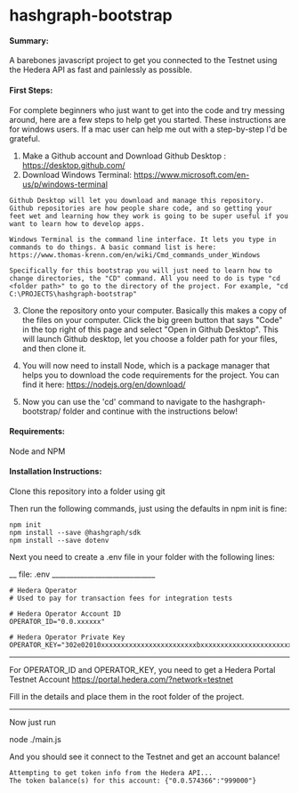 # hashgraph-bootstrap

#### Summary:

A barebones javascript project to get you connected to the Testnet using the Hedera API as fast and painlessly as possible.

#### First Steps:

For complete beginners who just want to get into the code and try messing around, here are a few steps to help get you started. These instructions are for windows users. If a mac user can help me out with a step-by-step I'd be grateful.

1. Make a Github account and Download Github Desktop : https://desktop.github.com/
2. Download Windows Terminal: https://www.microsoft.com/en-us/p/windows-terminal
```
Github Desktop will let you download and manage this repository. Github repositories are how people share code, and so getting your feet wet and learning how they work is going to be super useful if you want to learn how to develop apps.

Windows Terminal is the command line interface. It lets you type in commands to do things. A basic command list is here: https://www.thomas-krenn.com/en/wiki/Cmd_commands_under_Windows

Specifically for this bootstrap you will just need to learn how to change directories, the "CD" command. All you need to do is type "cd <folder path>" to go to the directory of the project. For example, "cd C:\PROJECTS\hashgraph-bootstrap"
```
3. Clone the repository onto your computer. Basically this makes a copy of the files on your computer. Click the big green button that says "Code" in the top right of this page and select "Open in Github Desktop". This will launch Github desktop, let you choose a folder path for your files, and then clone it.
4. You will now need to install Node, which is a package manager that helps you to download the code requirements for the project. You can find it here: https://nodejs.org/en/download/

5. Now you can use the 'cd' command to navigate to the hashgraph-bootstrap/ folder and continue with the instructions below!

#### Requirements:

Node and NPM

#### Installation Instructions:

Clone this repository into a folder using git

Then run the following commands, just using the defaults in npm init is fine:
```
npm init
npm install --save @hashgraph/sdk
npm install --save dotenv
```
Next you need to create a .env file in your folder with the following lines:

__ file: .env _____________________________
```
# Hedera Operator
# Used to pay for transaction fees for integration tests

# Hedera Operator Account ID
OPERATOR_ID="0.0.xxxxxx"

# Hedera Operator Private Key
OPERATOR_KEY="302e02010xxxxxxxxxxxxxxxxxxxxxxxxbxxxxxxxxxxxxxxxxxxxxxxxxxxxxxxxxxxxxxxxxxx"
```
______________________

For OPERATOR_ID and OPERATOR_KEY, you need to get a Hedera Portal Testnet Account
https://portal.hedera.com/?network=testnet

Fill in the details and place them in the root folder of the project.

______________________

Now just run

node ./main.js

And you should see it connect to the Testnet and get an account balance!
```
Attempting to get token info from the Hedera API...
The token balance(s) for this account: {"0.0.574366":"999000"}
```

